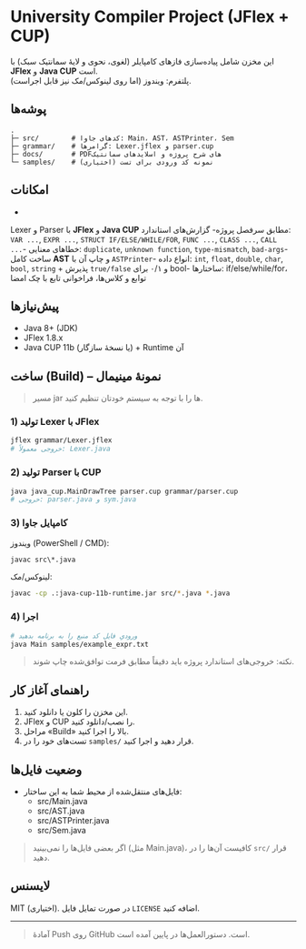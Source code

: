 # University Compiler Project (JFlex + CUP)

این مخزن شامل پیاده‌سازی فازهای کامپایلر (لغوی، نحوی و لایهٔ سمانتیک سبک) با **JFlex** و **Java CUP** است.  
پلتفرم: ویندوز (اما روی لینوکس/مک نیز قابل اجراست).

## پوشه‌ها
```
.
├─ src/        # کدهای جاوا: Main، AST، ASTPrinter، Sem
├─ grammar/    # گرامرها: Lexer.jflex و parser.cup
├─ docs/       # PDFهای شرح پروژه و اسلایدهای سمانتیک
└─ samples/    # (اختیاری) نمونه کد ورودی برای تست
```

## امکانات
- 
Lexer و Parser با **JFlex** و **Java CUP** مطابق سرفصل پروژه- گزارش‌های استاندارد: `VAR ...`, `EXPR ...`, `STRUCT IF/ELSE/WHILE/FOR`, `FUNC ...`, `CLASS ...`, `CALL ...`- خطاهای معنایی: `duplicate`, `unknown function`, `type-mismatch`, `bad-args`- ساخت کامل **AST** و چاپ آن با `ASTPrinter`- انواع داده: `int`, `float`, `double`, `char`, `bool`, `string` + پذیرش `true/false` و ۰/۱ برای bool- ساختارها: if/else/while/for، توابع و کلاس‌ها، فراخوانی تابع با چک امضا

## پیش‌نیازها
- Java 8+ (JDK)
- JFlex 1.8.x
- Java CUP 11b (یا نسخهٔ سازگار) + Runtime آن

## ساخت (Build) – نمونهٔ مینیمال
> مسیر jar ها را با توجه به سیستم خودتان تنظیم کنید.

### 1) تولید Lexer با JFlex
```bash
jflex grammar/Lexer.jflex
# خروجی معمولاً: Lexer.java
```

### 2) تولید Parser با CUP
```bash
java java_cup.MainDrawTree parser.cup grammar/parser.cup
# خروجی: parser.java و sym.java
```

### 3) کامپایل جاوا
ویندوز (PowerShell / CMD):
```bat
javac src\*.java
```
لینوکس/مک:
```bash
javac -cp .:java-cup-11b-runtime.jar src/*.java *.java
```

### 4) اجرا
```bash
# ورودیِ فایل کد منبع را به برنامه بدهید
java Main samples/example_expr.txt
```

> نکته: خروجی‌های استاندارد پروژه باید دقیقاً مطابق فرمت توافق‌شده چاپ شوند.

## راهنمای آغاز کار
1. این مخزن را کلون یا دانلود کنید.
2. JFlex و CUP را نصب/دانلود کنید.
3. مراحل «Build» بالا را اجرا کنید.
4. تست‌های خود را در `samples/` قرار دهید و اجرا کنید.

## وضعیت فایل‌ها
- فایل‌های منتقل‌شده از محیط شما به این ساختار:  
  - src/Main.java
  - src/AST.java
  - src/ASTPrinter.java
  - src/Sem.java

> اگر بعضی فایل‌ها را نمی‌بینید (مثل Main.java)، کافیست آن‌ها را در `src/` قرار دهید.

## لایسنس
MIT (اختیاری). در صورت تمایل فایل `LICENSE` اضافه کنید.

---

> آمادهٔ Push روی GitHub است. دستورالعمل‌ها در پایین آمده است.

